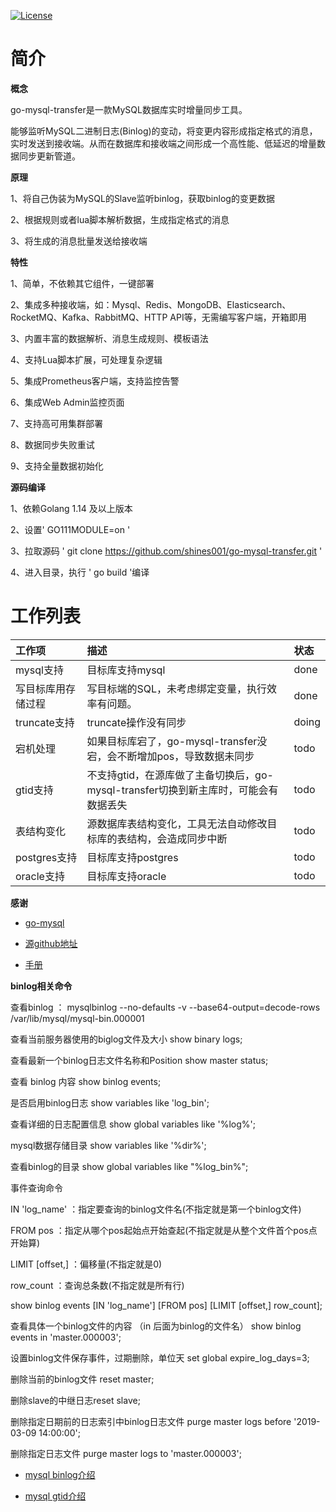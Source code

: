 [![License](https://img.shields.io/badge/license-Apache%202-4EB1BA.svg)](https://www.apache.org/licenses/LICENSE-2.0.html)

# 简介

**概念**

go-mysql-transfer是一款MySQL数据库实时增量同步工具。

能够监听MySQL二进制日志(Binlog)的变动，将变更内容形成指定格式的消息，实时发送到接收端。从而在数据库和接收端之间形成一个高性能、低延迟的增量数据同步更新管道。

**原理**

1、将自己伪装为MySQL的Slave监听binlog，获取binlog的变更数据

2、根据规则或者lua脚本解析数据，生成指定格式的消息

3、将生成的消息批量发送给接收端


**特性**

1、简单，不依赖其它组件，一键部署

2、集成多种接收端，如：Mysql、Redis、MongoDB、Elasticsearch、RocketMQ、Kafka、RabbitMQ、HTTP API等，无需编写客户端，开箱即用

3、内置丰富的数据解析、消息生成规则、模板语法

4、支持Lua脚本扩展，可处理复杂逻辑

5、集成Prometheus客户端，支持监控告警

6、集成Web Admin监控页面

7、支持高可用集群部署

8、数据同步失败重试

9、支持全量数据初始化



**源码编译**

1、依赖Golang 1.14 及以上版本

2、设置' GO111MODULE=on '

3、拉取源码 ' git clone https://github.com/shines001/go-mysql-transfer.git '

4、进入目录，执行 ' go build '编译




# 工作列表

| 工作项 |  描述   |  状态 |
| :------ | :------ | :------ |
| mysql支持| 目标库支持mysql|done|
| 写目标库用存储过程|写目标端的SQL，未考虑绑定变量，执行效率有问题。|done|
| truncate支持 |truncate操作没有同步  |doing|
| 宕机处理 |  如果目标库宕了，go-mysql-transfer没宕，会不断增加pos，导致数据未同步 |todo|
| gtid支持  |不支持gtid，在源库做了主备切换后，go-mysql-transfer切换到新主库时，可能会有数据丢失|todo| 
| 表结构变化| 源数据库表结构变化，工具无法自动修改目标库的表结构，会造成同步中断|todo|
| postgres支持 | 目标库支持postgres | todo|
| oracle支持 | 目标库支持oracle| todo|


**感谢**

* [go-mysql](https://github.com/siddontang/go-mysql)

* [源github地址](https://github.com/wj596/go-mysql-transfer)

* [手册](https://www.kancloud.cn/wj596/go-mysql-transfer/2064425)

 
 
 **binlog相关命令**

查看binlog  ：   mysqlbinlog  --no-defaults   -v --base64-output=decode-rows /var/lib/mysql/mysql-bin.000001

查看当前服务器使用的biglog文件及大小  show binary logs;

查看最新一个binlog日志文件名称和Position    show master status;

查看 binlog 内容  show binlog events;

是否启用binlog日志  show variables like 'log_bin';

查看详细的日志配置信息  show global variables like '%log%';

mysql数据存储目录  show variables like '%dir%';

查看binlog的目录  show global variables like "%log_bin%";


事件查询命令

 IN 'log_name' ：指定要查询的binlog文件名(不指定就是第一个binlog文件)
 
 FROM pos ：指定从哪个pos起始点开始查起(不指定就是从整个文件首个pos点开始算)
 
 LIMIT [offset,] ：偏移量(不指定就是0)
 
 row_count ：查询总条数(不指定就是所有行)
 
show binlog events [IN 'log_name'] [FROM pos] [LIMIT [offset,] row_count];

查看具体一个binlog文件的内容 （in 后面为binlog的文件名）    show binlog events in 'master.000003';

设置binlog文件保存事件，过期删除，单位天   set global expire_log_days=3; 

删除当前的binlog文件   reset master; 

删除slave的中继日志reset slave;

删除指定日期前的日志索引中binlog日志文件  purge master logs before '2019-03-09 14:00:00';

删除指定日志文件   purge master logs to 'master.000003';


* [mysql binlog介绍](https://blog.csdn.net/wwwdc1012/article/details/88373440)

* [mysql gtid介绍](https://blog.csdn.net/wangxin3618/article/details/82984807)
   
